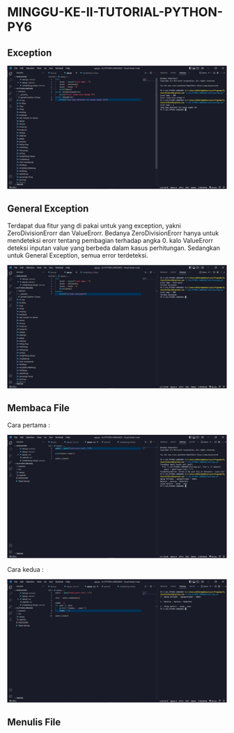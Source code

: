 # MINGGU-KE-II-TUTORIAL-PYTHON-PY6

## Exception

<IMG src="https://github.com/rosalarasati/MINGGU-KE-II-TUTORIAL-PYTHON-PY6/blob/eaa7d95ca26d61d9f252bf8dc92f406211a2c084/IMG-20221016-WA0070.jpg">


## General Exception

Terdapat dua fitur yang di pakai untuk yang exception, yakni ZeroDivisionErorr dan ValueErorr. Bedanya ZeroDivisionErorr hanya untuk mendeteksi erorr tentang pembagian terhadap angka 0. kalo ValueErorr deteksi inputan value yang berbeda dalam kasus perhitungan. Sedangkan untuk General Exception, semua error terdeteksi.

<IMG src="https://github.com/rosalarasati/MINGGU-KE-II-TUTORIAL-PYTHON-PY6/blob/b269e6829c379fcbc831e67695ba275c97318788/IMG-20221016-WA0071.jpg">


## Membaca File

Cara pertama : 

<IMG src="https://github.com/rosalarasati/MINGGU-KE-II-TUTORIAL-PYTHON-PY6/blob/b269e6829c379fcbc831e67695ba275c97318788/IMG-20221016-WA0072.jpg">

Cara kedua :

<IMG src="https://github.com/rosalarasati/MINGGU-KE-II-TUTORIAL-PYTHON-PY6/blob/b269e6829c379fcbc831e67695ba275c97318788/IMG-20221016-WA0074.jpg">


## Menulis File
